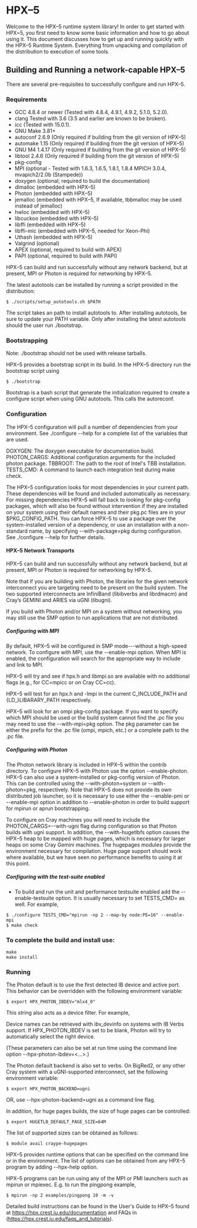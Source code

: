 # HPX–5

Welcome to the HPX–5 runtime system library! In order to get started with 
HPX~5, you first need to know some basic information and how to go about using 
it. This document discusses how to get up and running quickly with the HPX–5 
Runtime System. Everything from unpacking and compilation of the distribution to
 execution of some tools.

## Building and Running a network-capable HPX–5

There are several pre-requisites to successfully configure and run HPX–5.

### Requirements

* GCC 4.8.4 or newer (Tested with 4.8.4, 4.9.1, 4.9.2, 5.1.0, 5.2.0).
* clang Tested with 3.6 (3.5 and earlier are known to be broken).
* icc (Tested with 15.0.1).
* GNU Make 3.81+    
* autoconf 2.6.9     (Only required if building from the git version of HPX–5)
* automake 1.15      (Only required if building from the git version of HPX–5)
* GNU M4 1.4.17      (Only required if building from the git version of HPX–5)
* libtool 2.4.6      (Only required if building from the git version of HPX–5)
* pkg-config         
* MPI                (optional - Tested with 1.6.3, 1.6.5, 1.8.1, 1.8.4 
                                 MPICH 3.0.4, mvapich2/2.0b (Stampede))
* doxygen            (optional; required to build the documentation)
* dlmalloc           (embedded with HPX–5)
* Photon             (embedded with HPX–5)
* jemalloc           (embedded with HPX–5, If available, tbbmalloc may be used 
                      instead of jemalloc)
* hwloc              (embedded with HPX–5)
* libcuckoo          (embedded with HPX–5)
* libffi             (embedded with HPX–5)
* libffi-mic         (embedded with HPX–5, needed for Xeon-Phi)
* Uthash             (embedded with HPX–5)
* Valgrind           (optional)
* APEX               (optional, required to build with APEX)
* PAPI               (optional, required to build with PAPI)

HPX–5 can build and run successfully without any network backend, but at
 present, MPI or Photon is required for networking by HPX–5. 

The latest autotools can be installed by running a script provided in the 
distribution:
 
```
$ ./scripts/setup_autotools.sh $PATH
``` 
The script takes an path to install autotools to. After 
installing autotools, be sure to update your PATH variable. Only after 
installing the latest autotools should the user run ./bootstrap.

### Bootstrapping

Note: ./bootstrap should not be used with release tarballs.
 
HPX–5 provides a bootstrap script in its build. In the HPX–5 directory run the 
bootstrap script using

```
$ ./bootstrap
```

Bootstrap is a bash script that generate the initialization required to create 
a configure script when using GNU autotools. This calls the autoreconf.

### Configuration

The HPX–5 configuration will pull a number of dependencies from your 
environment. See ./configure --help for a complete list of the variables that 
are used.

DOXYGEN:	The doxygen executable for documentation build.
PHOTON_CARGS:	Additional configuration arguments for the included photon 
                package.
TBBROOT:	The path to the root of Intel's TBB installation.
TESTS_CMD:	A command to launch each integration test during make check.

The HPX–5 configuration looks for most dependencies in your current path. 
These dependencies will be found and included automatically as necessary. 
For missing dependencies HPX–5 will fall back to looking for pkg-config 
packages, which will also be found without intervention if they are 
installed on your system using their default names and their pkg.pc files 
are in your $PKG_CONFIG_PATH. You can force HPX–5 to use a package over the 
system-installed version of a dependency, or use an installation with a 
non-standard name, by specifying --with-package=pkg during configuration. 
See ./configure --help for further details.

#### HPX–5 Network Transports

HPX–5 can build and run successfully without any network backend, but at 
present, MPI or Photon is required for networking by HPX–5.

Note that if you are building with Photon, the libraries for the given network 
interconnect you are targeting need to be present on the build system. The two 
supported interconnects are InfiniBand (libibverbs and librdmacm) and Cray’s 
GEMINI and ARIES via uGNI (libugni).

If you build with Photon and/or MPI on a system without networking, you may 
still use the SMP option to run applications that are not distributed.

##### Configuring with MPI

By default, HPX–5 will be configured in SMP mode---without a high-speed network. 
To configure with MPI, use the --enable-mpi option. When MPI is enabled, the 
configuration will search for the appropriate way to include and link to MPI.

HPX–5 will try and see if hpx.h and libmpi.so are available with no additional 
flags (e.g., for CC=mpicc or on Cray CC=cc).

HPX–5 will test for an hpx.h and -lmpi in the current C_INCLUDE_PATH and 
{LD_}LIBARARY_PATH respectively.

HPX–5 will look for an ompi pkg-config package.
If you want to specify which MPI should be used or the build system cannot 
find the .pc file you may need to use the --with-mpi=pkg option. The pkg 
parameter can be either the prefix for the .pc file (ompi, mpich, etc.) or a 
complete path to the .pc file.

##### Configuring with Photon

The Photon network library is included in HPX–5 within the contrib directory. 
To configure HPX–5 with Photon use the option --enable-photon. HPX–5 can also 
use a system-installed or pkg-config version of Photon. This can be controlled 
using the --with-photon=system or --with-photon=pkg, respectively. Note that 
HPX–5 does not provide its own distributed job launcher, so it is necessary 
to use either the --enable-pmi or --enable-mpi option in addition to 
--enable-photon in order to build support for mpirun or aprun bootstrapping.

To configure on Cray machines you will need to include the  
PHOTON_CARGS=--with-ugni flag during configuration so that Photon builds with 
ugni support. In addition, the --with-hugetlbfs option causes the HPX–5 heap 
to be mapped with huge pages, which is necessary for larger heaps on some 
Cray Gemini machines. The hugepages modules provide the environment necessary 
for compilation. Huge page support should work where available, but we have 
seen no performance benefits to using it at this point.

##### Configuring with the test-suite enabled

* To build and run the unit and performance testsuite enabled add the 
--enable-testsuite option. It is usually necessary to set TESTS_CMD=<command> 
as well. For example,

```
$ ./configure TESTS_CMD="mpirun -np 2 --map-by node:PE=16" --enable-mpi
$ make check
```
### To complete the build and install use:

```
make
make install
```

### Running

The Photon default is to use the first detected IB device and active port. This
 behavior can be overridden with the following environment variable:

```
$ export HPX_PHOTON_IBDEV="mlx4_0"
```

This string also acts as a device filter. For example,

Device names can be retrieved with ibv_devinfo on systems with IB Verbs support. 
If HPX_PHOTON_IBDEV is set to be blank, Photon will try to automatically select
 the right device.

(These parameters can also be set at run time using the command line option 
--hpx-photon-ibdev=<...>.)

The Photon default backend is also set to verbs. On BigRed2, or any other Cray
 system with a uGNI-supported interconnect, set the following environment 
variable:

```
$ export HPX_PHOTON_BACKEND=ugni
```

OR, use --hpx-photon-backend=ugni as a command line flag.

In addition, for huge pages builds, the size of huge pages can be controlled:

```
$ export HUGETLB_DEFAULT_PAGE_SIZE=64M
```

The list of supported sizes can be obtained as follows:

```
$ module avail craype-hugepages
```

HPX–5 provides runtime options that can be specified on the command line or in
 the environment. The list of options can be obtained from any HPX–5 program by 
adding --hpx-help option.

HPX–5 programs can be run using any of the MPI or PMI launchers such as mpirun 
or mpiexec.
E.g. to run the pingpong example,

```
$ mpirun -np 2 examples/pingpong 10 -m -v
```

Detailed build instructions can be found in the User's Guide to HPX–5 found at https://hpx.crest.iu.edu/documentation and FAQs in 
(https://hpx.crest.iu.edu/faqs_and_tutorials).
